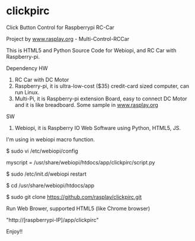 clickpirc
=========

Click Button Control for Raspberrypi RC-Car

Project by www.rasplay.org - Multi-Control-RCCar

This is HTML5 and Python Source Code for Webiopi, and RC Car with Raspberry-pi.

Dependency
HW 
 1. RC Car with DC Motor
 2. Raspberry-pi, it is ultra-low-cost ($35) credit-card sized computer, can run Linux.
 3. Multi-Pi, it is Raspberry-pi extension Board, easy to connect DC Motor and it is like breadboard. Some sample in www.rasplay.org

SW
 1. Webiopi, it is Raspberry IO Web Software using Python, HTML5, JS.

I'm using in webiopi macro function.

$ sudo vi /etc/webiopi/config

myscript = /usr/share/webiopi/htdocs/app/clickpirc/script.py

$ sudo /etc/init.d/webiopi restart

$ cd /usr/share/webiopi/htdocs/app

$ sudo git clone https://github.com/rasplay/clickpirc.git

Run Web Brower, supported HTML5 (like Chrome browser)

"http://[raspberrypi-IP]/app/clickpirc"

Enjoy!!  
